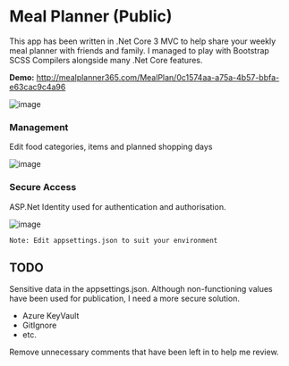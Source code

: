 # Meal Planner (Public)

This app has been written in .Net Core 3 MVC to help share your weekly meal planner with friends and family. I managed to play with Bootstrap SCSS Compilers alongside many .Net Core features.

**Demo:** http://mealplanner365.com/MealPlan/0c1574aa-a75a-4b57-bbfa-e63cac9c4a96

![image](https://user-images.githubusercontent.com/28670731/189919263-7e17229b-3bcd-4cf0-b7da-830bc441c093.png)

### Management

Edit food categories, items and planned shopping days

![image](https://user-images.githubusercontent.com/28670731/189918287-f10c219b-aa7a-4e69-8a2f-a8a10a276ad3.png)

### Secure Access

ASP.Net Identity used for authentication and authorisation.

![image](https://user-images.githubusercontent.com/28670731/189918404-560b565a-2e99-4672-95d1-aeb915017b0e.png)

```
Note: Edit appsettings.json to suit your environment
```

## TODO
Sensitive data in the appsettings.json. Although non-functioning values have been used for publication, I need a more secure solution.
- Azure KeyVault
- GitIgnore
- etc.

Remove unnecessary comments that have been left in to help me review.
